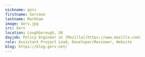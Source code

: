 ```yaml
---
nickname: gerv
firstname: Gervase
lastname: Markham
image: Gerv.jpg
irc: Gerv
location: Loughborough, UK 
dayjob: Policy Engineer at [Mozilla](https://www.mozilla.com)
role: Assistant Project Lead, Developer/Reviewer, Website
blog: https://blog.gerv.net/
---
```


